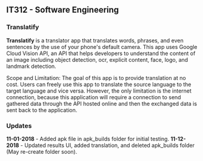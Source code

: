 ## IT312 - Software Engineering

### Translatify

<strong>Translatify</strong> is a translator app that translates words, phrases, and even sentences by the use of your phone's default camera. This app uses Google Cloud Vision API, an API that helps developers to understand the content of an image including object detection, ocr, explicit content, face, logo, and landmark detection.

Scope and Limitation: The goal of this app is to provide translation at no cost. Users can freely use this app to translate the source language to the target language and vice versa. However, the only limitation is the internet connection, because this application will require a connection to send gathered data through the API hosted online and then the exchanged data is sent back to the application.

### Updates

<strong>11-01-2018</strong> - Added apk file in apk_builds folder for initial testing.
<strong>11-12-2018</strong> - Updated results UI, added translation, and deleted apk_builds folder (May re-create folder soon).